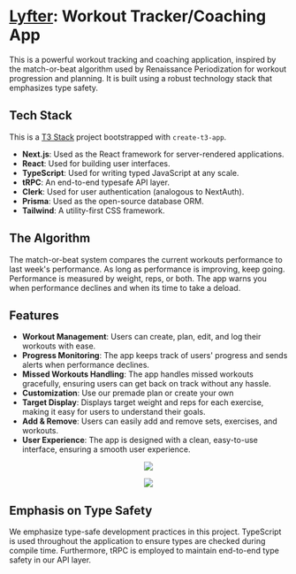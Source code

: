 # [Lyfter](https://lyfter.vercel.app/): Workout Tracker/Coaching App

This is a powerful workout tracking and coaching application, inspired by the match-or-beat algorithm used by Renaissance Periodization for workout progression and planning. It is built using a robust technology stack that emphasizes type safety.

## Tech Stack
This is a [T3 Stack](https://create.t3.gg/) project bootstrapped with `create-t3-app`.
- **Next.js**: Used as the React framework for server-rendered applications.
- **React**: Used for building user interfaces.
- **TypeScript**: Used for writing typed JavaScript at any scale.
- **tRPC**: An end-to-end typesafe API layer.
- **Clerk**: Used for user authentication (analogous to NextAuth).
- **Prisma**: Used as the open-source database ORM.
- **Tailwind**: A utility-first CSS framework.

## The Algorithm
The match-or-beat system compares the current workouts performance to last week's performance. As long as performance is improving, keep going. Performance is measured by weight, reps, or both. The app warns you when performance declines and when its time to take a deload.

## Features

- **Workout Management**: Users can create, plan, edit, and log their workouts with ease.
- **Progress Monitoring**: The app keeps track of users' progress and sends alerts when performance declines.
- **Missed Workouts Handling**: The app handles missed workouts gracefully, ensuring users can get back on track without any hassle.
- **Customization**: Use our premade plan or create your own
- **Target Display**: Displays target weight and reps for each exercise, making it easy for users to understand their goals.
- **Add & Remove**: Users can easily add and remove sets, exercises, and workouts.
- **User Experience**: The app is designed with a clean, easy-to-use interface, ensuring a smooth user experience.
<p align="center">
  <img src="https://github.com/JohnZolton/lyfter/assets/102374100/38664c11-1fe4-4c80-933e-675d7aeb99da"/>
</p>
<p align="center">
  <img src="https://github.com/JohnZolton/lyfter/assets/102374100/281b027f-1da3-421c-bcb3-7b26644cbfe1"/>
</p>



## Emphasis on Type Safety

We emphasize type-safe development practices in this project. TypeScript is used throughout the application to ensure types are checked during compile time. Furthermore, tRPC is employed to maintain end-to-end type safety in our API layer.



